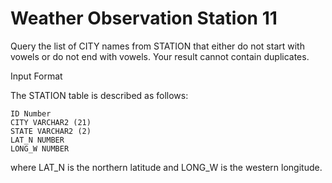 Weather Observation Station 11
=============


Query the list of CITY names from STATION that either do not start with vowels or do not end with vowels. Your result cannot contain duplicates.

Input Format

The STATION table is described as follows:
```
ID Number
CITY VARCHAR2 (21)
STATE VARCHAR2 (2)
LAT_N NUMBER
LONG_W NUMBER
```

where LAT_N is the northern latitude and LONG_W is the western longitude.